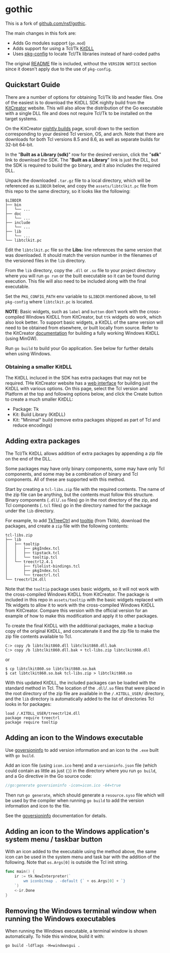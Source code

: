 # gothic

This is a fork of [github.com/nsf/gothic](https://github.com/nsf/gothic).

The main changes in this fork are:

* Adds Go modules support (`go.mod`)
* Adds support for using a Tcl/Tk [KitDLL](https://kitcreator.rkeene.org/fossil/wiki?name=KitDLL)
* Uses [pkg-config](https://en.wikipedia.org/wiki/pkg-config) to locate Tcl/Tk libraries instead of hard-coded paths

The original [README](README) file is included, without the `VERSION NOTICE` section since it doesn't apply due to the use of `pkg-config`.

## Quickstart Guide

There are a number of options for obtaining Tcl/Tk lib and header files.  One of the easiest is to download the KitDLL SDK nighlty build from the [KitCreator](https://kitcreator.rkeene.org/) website.  This will also allow the distribution of the Go executable with a single DLL file and does not require Tcl/Tk to be installed on the target systems.

On the KitCreator [nightly builds](https://www.rkeene.org/devel/kitcreator/kitbuild/nightly/) page, scroll down to the section corresponding to your desired Tcl version, OS, and arch.  Note that there are downloads for both Tcl versions 8.5 and 8.6, as well as separate builds for 32-bit 64-bit.

In the "**Built as a Library (sdk)**" row for the desired version, click the "**sdk**" link to download the SDK.  The "**Built as a Library**" link is just the DLL, but the SDK is required to build the go binary, and it also includes the required DLL.

Unpack the downloaded `.tar.gz` file to a local directory, which will be referenced as `$LIBDIR` below, and copy the `assets/libtclkit.pc` file from this repo to the same directory, so it looks like the following:

```
$LIBDIR
├── bin
│   └── ...
├── doc
│   └── ...
├── include
│   └── ...
├── lib
│   └── ...
└── libtclkit.pc
```

Edit the `libtclkit.pc` file so the **Libs:** line references the same version that was downloaded.  It should match the version number in the filenames of the versioned files in the `lib` directory.

From the `lib` directory, copy the `.dll` or `.so` file to your project directory where you will run `go run` or the built executable so it can be found during execution.  This file will also need to be included along with the final executable.

Set the `PKG_CONFIG_PATH` env variable to `$LIBDIR` mentioned above, to tell `pkg-config` where `libtclkit.pc` is located.

**NOTE**: Basic widgets, such as `label` and `button` don't work with the cross-compiled Windows KitDLL from KitCreator, but `ttk` widgets do work, which also look better.  To support basic widgets, a KitDLL of the same version will need to be obtained from elsewhere, or built locally from source.  Refer to the KitCreator [documentation](https://kitcreator.rkeene.org/fossil/doc/trunk/README?mimetype=text/plain) for building a fully working Windows KitDLL (using MinGW).

Run `go build` to build your Go application.  See below for further details when using Windows.

### Obtaining a smaller KitDLL

The KitDLL incluced in the SDK has extra packages that may not be required.  THe KitCreator website has a [web interface](https://kitcreator.rkeene.org/kitcreator) for building just the KitDLL with various options.  On this page, select the Tcl version and Platform at the top and following options below, and click the Create button to create a much smaller KitDLL:
* Package: Tk
* Kit: Build Library (KitDLL)
* Kit: "Minimal" build (remove extra packages shipped as part of Tcl and reduce encodings)


## Adding extra packages

The Tcl/Tk KitDLL allows addition of extra packages by appending a zip file on the end of the DLL.

Some packages may have only binary components, some may have only Tcl components, and some may be a combination of binary and Tcl components.  All of these are supported with this method.

Start by creating a `tcl-libs.zip` file with the required contents.  The name of the zip file can be anything, but the contents must follow this structure.  Binary components (`.dll`/`.so` files) go in the root directory of the zip, and Tcl components (`.tcl` files) go in the directory named for the package under the `lib` directory.

For example, to add [TkTreeCtrl](https://tktreectrl.sourceforge.net/) and [tooltip](https://core.tcl-lang.org/tklib/doc/trunk/embedded/md/tklib/files/modules/tooltip/tooltip.md) (from Tklib), download the packages, and create a `zip` file with the following contents:

```
tcl-libs.zip
├── lib
│   ├── tooltip
│   │   ├── pkgIndex.tcl
│   │   ├── tipstack.tcl
│   │   └── tooltip.tcl
│   └── treectrl2.4.1
│       ├── filelist-bindings.tcl
│       ├── pkgIndex.tcl
│       └── treectrl.tcl
└── treectrl24.dll
```

Note that the `tooltip` package uses basic widgets, so it will not work with the cross-compiled Windows KitDLL from KitCreator.  The package is included in this repo in `assets/tooltip` with the basic widgets replaced with Ttk widgets to allow it to work with the cross-compiled Windows KitDLL from KitCreator.  Compare this version with the official version for an example of how to make this modification and apply it to other packages.

To create the final KitDLL with the additional packages, make a backup copy of the original KitDLL, and concatenate it and the zip file to make the zip file contents available to Tcl.

```
C:> copy /b libtclkit860.dll libtclkit860.dll.bak
C:> copy /b libtclkit860.dll.bak + tcl-libs.zip libtclkit860.dll
```
or
```
$ cp libtclkit860.so libtclkit860.so.bak
$ cat libtclkit860.so.bak tcl-libs.zip > libtclkit860.so
```

With this updated KitDLL, the included packages can be loaded with the standard method in Tcl.  The location of the `.dll`/`.so` files that were placed in the root directory of the zip file are available in the `/.KITDLL_USER/` directory, and the `lib` directory is automatically added to the list of directories Tcl looks in for packages:

```
load /.KITDLL_USER/treectrl24.dll
package require treectrl
package require tooltip
```

## Adding an icon to the Windows executable

Use [goversioninfo](https://github.com/josephspurrier/goversioninfo) to add version information and an icon to the `.exe` built with `go build`.

Add an icon file (using `icon.ico` here) and a `versioninfo.json` file (which could contain as little as just `{}`) in the directory where you run `go build`, and a Go directive in the Go source code:

```go
//go:generate goversioninfo -icon=icon.ico -64=true
```

Then run `go generate`, which should generate a `resource.syso` file which will be used by the compiler when running `go build` to add the version information and icon to the file.

See the [goversioninfo](https://github.com/josephspurrier/goversioninfo) documentation for details.

## Adding an icon to the Windows application's system menu / taskbar button

With an icon added to the executable using the method above, the same icon can be used in the system menu and task bar with the addition of the following.  Note that `os.Args[0]` is outside the Tcl init string.

```go
func main() {
	ir := tk.NewInterpreter(`
		wm iconbitmap . -default {` + os.Args[0] + `}
	`)
	<-ir.Done
}
```

## Removing the Windows terminal window when running the Windows executables

When running the Windows executable, a terminal window is shown automatically.  To hide this window, build it with:

```
go build -ldflags -H=windowsgui .
```
